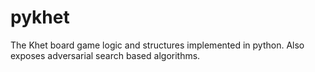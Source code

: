 # pykhet
The Khet board game logic and structures implemented in python. Also exposes adversarial search based algorithms.
